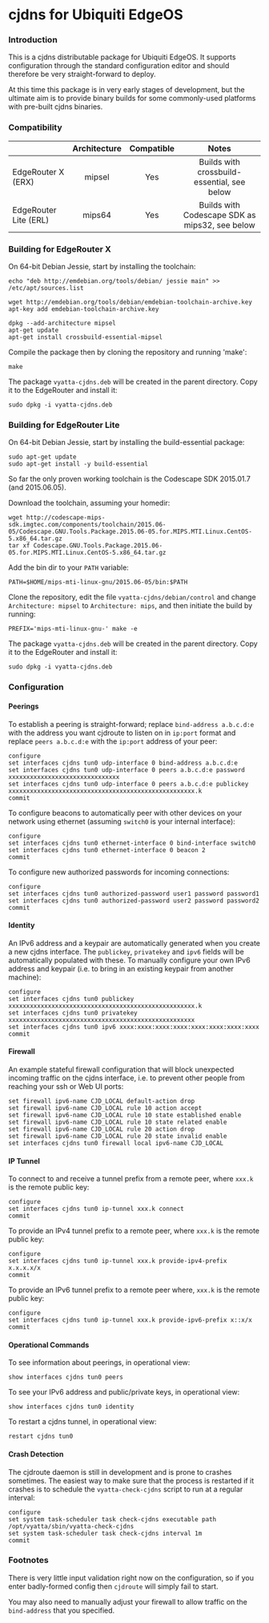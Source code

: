 # cjdns for Ubiquiti EdgeOS

### Introduction

This is a cjdns distributable package for Ubiquiti EdgeOS. It supports configuration through the standard configuration editor and should therefore be very straight-forward to deploy.

At this time this package is in very early stages of development, but the ultimate aim is to provide binary builds for some commonly-used platforms with pre-built cjdns binaries.

### Compatibility

|                       | Architecture | Compatible |                      Notes                     |
|-----------------------|:------------:|:----------:|:----------------------------------------------:|
|    EdgeRouter X (ERX) |    mipsel    |     Yes    | Builds with crossbuild-essential, see below    |
| EdgeRouter Lite (ERL) |    mips64    |     Yes    | Builds with Codescape SDK as mips32, see below |

### Building for EdgeRouter X

On 64-bit Debian Jessie, start by installing the toolchain:
```
echo "deb http://emdebian.org/tools/debian/ jessie main" >> /etc/apt/sources.list

wget http://emdebian.org/tools/debian/emdebian-toolchain-archive.key
apt-key add emdebian-toolchain-archive.key

dpkg --add-architecture mipsel
apt-get update
apt-get install crossbuild-essential-mipsel
```
Compile the package then by cloning the repository and running 'make':
```
make
```
The package `vyatta-cjdns.deb` will be created in the parent directory. Copy it to the EdgeRouter and install it:
```
sudo dpkg -i vyatta-cjdns.deb
```

### Building for EdgeRouter Lite

On 64-bit Debian Jessie, start by installing the build-essential package:
```
sudo apt-get update
sudo apt-get install -y build-essential
```
So far the only proven working toolchain is the Codescape SDK 2015.01.7 (and 2015.06.05).

Download the toolchain, assuming your homedir:
```
wget http://codescape-mips-sdk.imgtec.com/components/toolchain/2015.06-05/Codescape.GNU.Tools.Package.2015.06-05.for.MIPS.MTI.Linux.CentOS-5.x86_64.tar.gz
tar xf Codescape.GNU.Tools.Package.2015.06-05.for.MIPS.MTI.Linux.CentOS-5.x86_64.tar.gz
```
Add the bin dir to your `PATH` variable:
```
PATH=$HOME/mips-mti-linux-gnu/2015.06-05/bin:$PATH
```
Clone the repository, edit the file `vyatta-cjdns/debian/control` and change `Architecture: mipsel` to `Architecture: mips`, and then initiate the build by running:
```
PREFIX='mips-mti-linux-gnu-' make -e
```
The package `vyatta-cjdns.deb` will be created in the parent directory. Copy it to the EdgeRouter and install it:
```
sudo dpkg -i vyatta-cjdns.deb
```

### Configuration

#### Peerings

To establish a peering is straight-forward; replace `bind-address a.b.c.d:e` with the address you want cjdroute to listen on in `ip:port` format and replace `peers a.b.c.d:e` with the `ip:port` address of your peer:
```
configure
set interfaces cjdns tun0 udp-interface 0 bind-address a.b.c.d:e
set interfaces cjdns tun0 udp-interface 0 peers a.b.c.d:e password xxxxxxxxxxxxxxxxxxxxxxxxxxxxxxx
set interfaces cjdns tun0 udp-interface 0 peers a.b.c.d:e publickey xxxxxxxxxxxxxxxxxxxxxxxxxxxxxxxxxxxxxxxxxxxxxxxxxxxx.k
commit
```
To configure beacons to automatically peer with other devices on your network using ethernet (assuming `switch0` is your internal interface):
```
configure
set interfaces cjdns tun0 ethernet-interface 0 bind-interface switch0
set interfaces cjdns tun0 ethernet-interface 0 beacon 2
commit
```
To configure new authorized passwords for incoming connections:
```
configure
set interfaces cjdns tun0 authorized-password user1 password password1
set interfaces cjdns tun0 authorized-password user2 password password2
commit
```

#### Identity

An IPv6 address and a keypair are automatically generated when you create a new cjdns interface. The `publickey`, `privatekey` and `ipv6` fields will be automatically populated with these. To manually configure your own IPv6 address and keypair (i.e. to bring in an existing keypair from another machine):
```
configure
set interfaces cjdns tun0 publickey xxxxxxxxxxxxxxxxxxxxxxxxxxxxxxxxxxxxxxxxxxxxxxxxxxxx.k
set interfaces cjdns tun0 privatekey xxxxxxxxxxxxxxxxxxxxxxxxxxxxxxxxxxxxxxxxxxxxxxxxxxxx
set interfaces cjdns tun0 ipv6 xxxx:xxxx:xxxx:xxxx:xxxx:xxxx:xxxx:xxxx
commit
```

#### Firewall

An example stateful firewall configuration that will block unexpected incoming traffic on the cjdns interface, i.e. to prevent other people from reaching your ssh or Web UI ports:
```
set firewall ipv6-name CJD_LOCAL default-action drop
set firewall ipv6-name CJD_LOCAL rule 10 action accept
set firewall ipv6-name CJD_LOCAL rule 10 state established enable
set firewall ipv6-name CJD_LOCAL rule 10 state related enable
set firewall ipv6-name CJD_LOCAL rule 20 action drop
set firewall ipv6-name CJD_LOCAL rule 20 state invalid enable
set interfaces cjdns tun0 firewall local ipv6-name CJD_LOCAL
```

#### IP Tunnel

To connect to and receive a tunnel prefix from a remote peer, where `xxx.k` is the remote public key:
```
configure
set interfaces cjdns tun0 ip-tunnel xxx.k connect
commit
```
To provide an IPv4 tunnel prefix to a remote peer, where `xxx.k` is the remote public key:
```
configure
set interfaces cjdns tun0 ip-tunnel xxx.k provide-ipv4-prefix x.x.x.x/x
commit
```
To provide an IPv6 tunnel prefix to a remote peer where, `xxx.k` is the remote public key:
```
configure
set interfaces cjdns tun0 ip-tunnel xxx.k provide-ipv6-prefix x::x/x
commit
```

#### Operational Commands

To see information about peerings, in operational view:
```
show interfaces cjdns tun0 peers
```
To see your IPv6 address and public/private keys, in operational view:
```
show interfaces cjdns tun0 identity
```
To restart a cjdns tunnel, in operational view:
```
restart cjdns tun0
```

#### Crash Detection

The cjdroute daemon is still in development and is prone to crashes sometimes. The easiest way to make sure that the process is restarted if it crashes is to schedule the `vyatta-check-cjdns` script to run at a regular interval:
```
configure
set system task-scheduler task check-cjdns executable path /opt/vyatta/sbin/vyatta-check-cjdns
set system task-scheduler task check-cjdns interval 1m
commit
```

### Footnotes

There is very little input validation right now on the configuration, so if you enter badly-formed config then `cjdroute` will simply fail to start.

You may also need to manually adjust your firewall to allow traffic on the `bind-address` that you specified.
